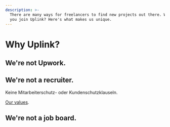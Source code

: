 ```yaml
---
description: >-
  There are many ways for freelancers to find new projects out there. Why should
  you join Uplink? Here's what makes us unique.
---
```


# Why Uplink?

## We're not Upwork.

## We're not a recruiter.

Keine Mitarbeiterschutz- oder Kundenschutzklauseln.

[Our values](https://kb.uplink.tech/about-us/our-values).

## We're not a job board.

